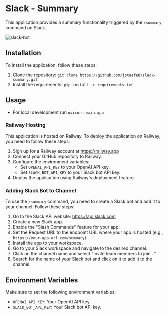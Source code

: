 # Slack - Summary

This application provides a summary functionality triggered by the `/summary` command on Slack.

![slack-bot](https://gifyu.com/image/Sutzy)


## Installation

To install the application, follow these steps:

1. Clone the repository: `git clone https://github.com/jotaefe0/slack-summary.git`
2. Install the requirements: `pip install -r requirements.txt`

## Usage

- For local development run `uvicorn main:app`

### Railway Hosting

This application is hosted on Railway. To deploy the application on Railway, you need to follow these steps:

1. Sign up for a Railway account at https://railway.app
2. Connect your GitHub repository to Railway.
3. Configure the environment variables:
   - Set `OPENAI_API_KEY` to your OpenAI API key.
   - Set `SLACK_BOT_API_KEY` to your Slack bot API key.
4. Deploy the application using Railway's deployment feature.

### Adding Slack Bot to Channel

To use the `/summary` command, you need to create a Slack bot and add it to your channel. Follow these steps:

1. Go to the Slack API website: https://api.slack.com
2. Create a new Slack app.
3. Enable the "Slash Commands" feature for your app.
4. Set the Request URL to the endpoint URL where your app is hosted (e.g., `https://your-app-url.com/summary`).
5. Install the app to your workspace.
6. Go to your Slack workspace and navigate to the desired channel.
7. Click on the channel name and select "Invite team members to join..."
8. Search for the name of your Slack bot and click on it to add it to the channel.

## Environment Variables

Make sure to set the following environment variables:

- `OPENAI_API_KEY`: Your OpenAI API key.
- `SLACK_BOT_API_KEY`: Your Slack bot API key.

